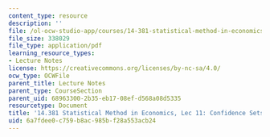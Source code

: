 ```yaml
---
content_type: resource
description: ''
file: /ol-ocw-studio-app/courses/14-381-statistical-method-in-economics-fall-2018/6a7fdee0c759b8ac985bf28a553acb24_MIT14_381F18_lec11.pdf
file_size: 338029
file_type: application/pdf
learning_resource_types:
- Lecture Notes
license: https://creativecommons.org/licenses/by-nc-sa/4.0/
ocw_type: OCWFile
parent_title: Lecture Notes
parent_type: CourseSection
parent_uid: 68963300-2b35-eb17-08ef-d568a08d5335
resourcetype: Document
title: '14.381 Statistical Method in Economics, Lec 11: Confidence Sets'
uid: 6a7fdee0-c759-b8ac-985b-f28a553acb24
---
```

